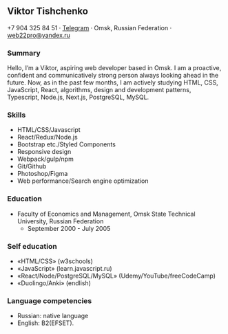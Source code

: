 ## **Viktor Tishchenko**

+7 904 325 84 51 · <ins>Telegram</ins> · Omsk, Russian Federation · <ins>web22pro@yandex.ru</ins>

### Summary

Hello, I’m a Viktor, aspiring web developer based in Omsk. I am a proactive, confident and communicatively strong person always looking ahead in the future. Now, as in
the past few months, I am actively studying HTML, CSS, JavaScript,
React, algorithms, design and development patterns, Typescript, Node.js, Next.js, PostgreSQL, MySQL.

### Skills

- HTML/CSS/Javascript
- React/Redux/Node.js
- Bootstrap etc./Styled Components
- Responsive design
- Webpack/gulp/npm
- Git/Github
- Photoshop/Figma
- Web performance/Search engine optimization

### Education

- Faculty of Economics and Management, Omsk State Technical University, Russian Federation
  - September 2000 - July 2005

### Self education

- «HTML/CSS» (w3schools)
- «JavaScript» (learn.javascript.ru)
- «React/Node/PostgreSQL/MySQL» (Udemy/YouTube/freeCodeCamp)
- «Duolingo/Anki» (endlish)

### Language competencies

- Russian: native language
- English: B2(EFSET).

